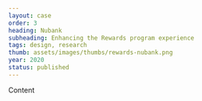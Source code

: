 ```yaml
---
layout: case
order: 3
heading: Nubank
subheading: Enhancing the Rewards program experience
tags: design, research
thumb: assets/images/thumbs/rewards-nubank.png
year: 2020
status: published
---
```


Content
